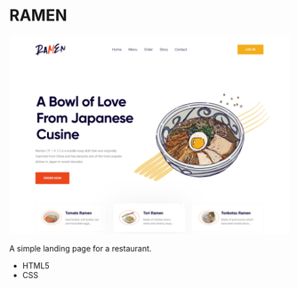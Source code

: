 # RAMEN

![ramen - restaurant landing page](https://github.com/edindzabija/design-to-web-collection/blob/master/ramen-landing/images/ramen-preview.png)

A simple landing page for a restaurant.

* HTML5 
* CSS
